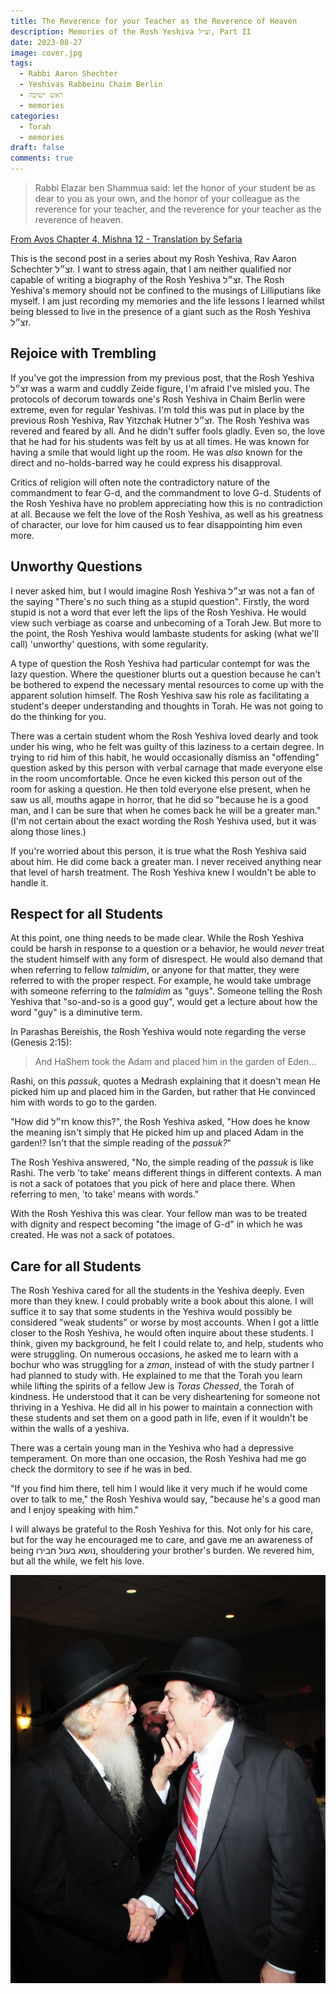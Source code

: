 ```yaml
---
title: The Reverence for your Teacher as the Reverence of Heaven
description: Memories of the Rosh Yeshiva זצ״ל, Part II
date: 2023-08-27
image: cover.jpg
tags:
  - Rabbi Aaron Shechter
  - Yeshivas Rabbeinu Chaim Berlin
  - ראש ישיבה
  - memories
categories:
  - Torah
  - memories
draft: false
comments: true
---
```


> Rabbi Elazar ben Shammua said: let the honor of your student be as dear to you as your own, and the honor of your colleague as the reverence for your teacher, and the reverence for your teacher as the reverence of heaven.

[From Avos Chapter 4, Mishna 12 - Translation by Sefaria](https://www.sefaria.org.il/Pirkei_Avot.4.12?lang=bi&with=all&lang2=en)

This is the second post in a series about my Rosh Yeshiva, Rav Aaron Schechter זצ״ל. I want to stress again, that I am neither qualified nor capable of writing a biography of the Rosh Yeshiva זצ״ל. The Rosh Yeshiva's memory should not be confined to the musings of Lilliputians like myself. I am just recording my memories and the life lessons I learned whilst being blessed to live in the presence of a giant such as the Rosh Yeshiva זצ״ל.

## Rejoice with Trembling

If you've got the impression from my previous post, that the Rosh Yeshiva זצ״ל was a warm and cuddly Zeide figure, I'm afraid I've misled you. The protocols of decorum towards one's Rosh Yeshiva in Chaim Berlin were extreme, even for regular Yeshivas. I'm told this was put in place by the previous Rosh Yeshiva, Rav Yitzchak Hutner זצ״ל. The Rosh Yeshiva was revered and feared by all. And he didn't suffer fools gladly. Even so, the love that he had for his students was felt by us at all times. He was known for having a smile that would light up the room. He was _also_ known for the direct and no-holds-barred way he could express his disapproval.

Critics of religion will often note the contradictory nature of the commandment to fear G-d, and the commandment to love G-d. Students of the Rosh Yeshiva have no problem appreciating how this is no contradiction at all. Because we felt the love of the Rosh Yeshiva, as well as his greatness of character, our love for him caused us to fear disappointing him even more.

## Unworthy Questions

I never asked him, but I would imagine Rosh Yeshiva זצ״ל was not a fan of the saying "There's no such thing as a stupid question". Firstly, the word stupid is not a word that ever left the lips of the Rosh Yeshiva. He would view such verbiage as coarse and unbecoming of a Torah Jew. But more to the point, the Rosh Yeshiva would lambaste students for asking (what we'll call) 'unworthy' questions, with some regularity.

A type of question the Rosh Yeshiva had particular contempt for was the lazy question. Where the questioner blurts out a question because he can't be bothered to expend the necessary mental resources to come up with the apparent solution himself. The Rosh Yeshiva saw his role as facilitating a student's deeper understanding and thoughts in Torah. He was not going to do the thinking for you.

There was a certain student whom the Rosh Yeshiva loved dearly and took under his wing, who he felt was guilty of this laziness to a certain degree. In trying to rid him of this habit, he would occasionally dismiss an "offending" question asked by this person with verbal carnage that made everyone else in the room uncomfortable. Once he even kicked this person out of the room for asking a question. He then told everyone else present, when he saw us all, mouths agape in horror, that he did so "because he is a good man, and I can be sure that when he comes back he will be a greater man." (I'm not certain about the exact wording the Rosh Yeshiva used, but it was along those lines.)

If you're worried about this person, it is true what the Rosh Yeshiva said about him. He did come back a greater man. I never received anything near that level of harsh treatment. The Rosh Yeshiva knew I wouldn't be able to handle it.

## Respect for all Students

At this point, one thing needs to be made clear. While the Rosh Yeshiva could be harsh in response to a question or a behavior, he would _never_ treat the student himself with any form of disrespect. He would also demand that when referring to fellow _talmidim_, or anyone for that matter, they were referred to with the proper respect. For example, he would take umbrage with someone referring to the _talmidim_ as "guys". Someone telling the Rosh Yeshiva that "so-and-so is a good guy", would get a lecture about how the word "guy" is a diminutive term.

In Parashas Bereishis, the Rosh Yeshiva would note regarding the verse (Genesis 2:15):

> And HaShem took the Adam and placed him in the garden of Eden...

Rashi, on this _passuk_, quotes a Medrash explaining that it doesn't mean He picked him up and placed him in the Garden, but rather that He convinced him with words to go to the garden.

"How did חז״ל know this?", the Rosh Yeshiva asked, "How does he know the meaning isn't simply that He picked him up and placed Adam in the garden!? Isn't that the simple reading of the _passuk?_"

The Rosh Yeshiva answered, "No, the simple reading of the _passuk_ is like Rashi. The verb 'to take' means different things in different contexts. A man is not a sack of potatoes that you pick of here and place there. When referring to men, 'to take' means with words."

With the Rosh Yeshiva this was clear. Your fellow man was to be treated with dignity and respect becoming "the image of G-d" in which he was created. He was not a sack of potatoes.

## Care for all Students

The Rosh Yeshiva cared for all the students in the Yeshiva deeply. Even more than they knew. I could probably write a book about this alone. I will suffice it to say that some students in the Yeshiva would possibly be considered "weak students" or worse by most accounts. When I got a little closer to the Rosh Yeshiva, he would often inquire about these students. I think, given my background, he felt I could relate to, and help, students who were struggling. On numerous occasions, he asked me to learn with a bochur who was struggling for a _zman_, instead of with the study partner I had planned to study with. He explained to me that the Torah you learn while lifting the spirits of a fellow Jew is _Toras Chessed_, the Torah of kindness. He understood that it can be very disheartening for someone not thriving in a Yeshiva. He did all in his power to maintain a connection with these students and set them on a good path in life, even if it wouldn't be within the walls of a yeshiva.

There was a certain young man in the Yeshiva who had a depressive temperament. On more than one occasion, the Rosh Yeshiva had me go check the dormitory to see if he was in bed.

"If you find him there, tell him I would like it very much if he would come over to talk to me," the Rosh Yeshiva would say, "because he's a good man and I enjoy speaking with him."

I will always be grateful to the Rosh Yeshiva for this. Not only for his care, but for the way he encouraged me to care, and gave me an awareness of being נושא בעול חבירו, shouldering your brother's burden. We revered him, but all the while, we felt his love.

![The Rosh Yeshiva זצ״ל with my father. (The current Rosh Yeshiva, Rabbi Shlomo Halouwa שליט״א in the background )](ry-and-father.jpg)
